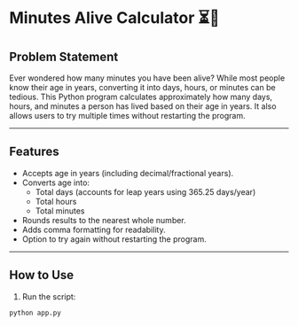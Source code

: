 # Minutes Alive Calculator ⏳🧮

## Problem Statement

Ever wondered how many minutes you have been alive? While most people know their age in years, converting it into days, hours, or minutes can be tedious. This Python program calculates approximately how many days, hours, and minutes a person has lived based on their age in years. It also allows users to try multiple times without restarting the program.  

---

## Features

- Accepts age in years (including decimal/fractional years).  
- Converts age into:
  - Total days (accounts for leap years using 365.25 days/year)  
  - Total hours  
  - Total minutes  
- Rounds results to the nearest whole number.  
- Adds comma formatting for readability.  
- Option to try again without restarting the program.  

---

## How to Use

1. Run the script:

```bash
python app.py
